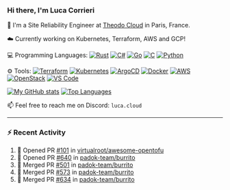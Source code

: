 ### Hi there, I'm Luca Corrieri

👋 I'm a Site Reliability Engineer at [Theodo Cloud](https://cloud.theodo.com/) in Paris, France.

☁️ Currently working on Kubernetes, Terraform, AWS and GCP!

💻 Programming Languages:
[![Rust](https://img.shields.io/badge/Rust-c14566?style=flat-square&logo=rust&logoColor=white)](#)
[![C#](https://img.shields.io/badge/C%23-1e9e25.svg?style=flat-square&logo=c%20sharp&logoColor=white)](#)
[![Go](https://img.shields.io/badge/Go-007d9c?style=flat-square&logo=go&logoColor=white)](#)
[![C](https://img.shields.io/badge/C-2570ae.svg?style=flat-square&logo=c&logoColor=white)](#)
[![Python](https://img.shields.io/badge/Python-3b78a7.svg?style=flat-square&logo=python&logoColor=white)](#)

⚙️ Tools:
[![Terraform](https://img.shields.io/badge/Terraform-7B42BC?style=flat-square&logo=terraform&logoColor=white)](#)
[![Kubernetes](https://img.shields.io/badge/Kubernetes-326CE5?style=flat-square&logo=kubernetes&logoColor=white)](#)
[![ArgoCD](https://img.shields.io/badge/ArgoCD-009485?style=flat-square&logo=argo&logoColor=white)](#)
[![Docker](https://img.shields.io/badge/Docker-2496ED?style=flat-square&logo=docker&logoColor=white)](#)
[![AWS](https://img.shields.io/badge/AWS-232F3E?style=flat-square&logo=amazonaws&logoColor=white)](#)
[![OpenStack](https://img.shields.io/badge/OpenStack-ED1944?style=flat-square&logo=openstack&logoColor=white)](#)
[![VS Code](https://img.shields.io/badge/VS%20Code-007ACC?style=flat-square&logo=visualstudiocode&logoColor=white)](#)

[![My GitHub stats](https://github-readme-stats.vercel.app/api?username=corrieriluca&hide_rank=true&count_private=true&include_all_commits=true&show_icons=true&theme=github_dark)](#)
[![Top Languages](https://github-readme-stats.vercel.app/api/top-langs/?username=corrieriluca&layout=compact&theme=github_dark)](#)

📫 Feel free to reach me on Discord: `luca.cloud`

---

### :zap: Recent Activity

<!--START_SECTION:activity-->
1. 💪 Opened PR [#101](https://github.com/virtualroot/awesome-opentofu/pull/101) in [virtualroot/awesome-opentofu](https://github.com/virtualroot/awesome-opentofu)
2. 💪 Opened PR [#640](https://github.com/padok-team/burrito/pull/640) in [padok-team/burrito](https://github.com/padok-team/burrito)
3. 🎉 Merged PR [#501](https://github.com/padok-team/burrito/pull/501) in [padok-team/burrito](https://github.com/padok-team/burrito)
4. 🎉 Merged PR [#573](https://github.com/padok-team/burrito/pull/573) in [padok-team/burrito](https://github.com/padok-team/burrito)
5. 🎉 Merged PR [#634](https://github.com/padok-team/burrito/pull/634) in [padok-team/burrito](https://github.com/padok-team/burrito)
<!--END_SECTION:activity-->
